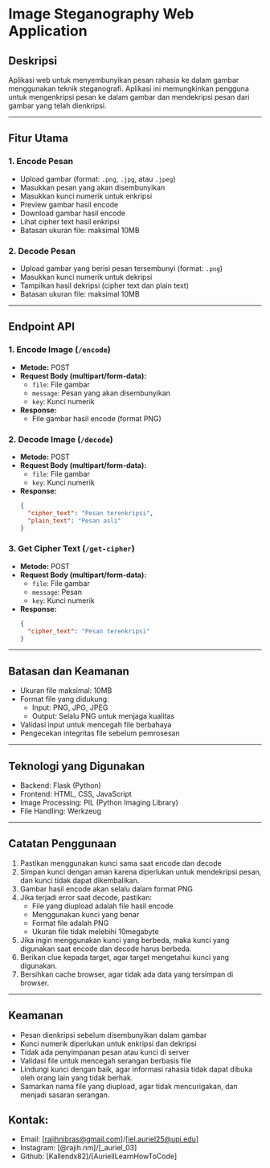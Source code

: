 # Image Steganography Web Application

## Deskripsi
Aplikasi web untuk menyembunyikan pesan rahasia ke dalam gambar menggunakan teknik steganografi. Aplikasi ini memungkinkan pengguna untuk mengenkripsi pesan ke dalam gambar dan mendekripsi pesan dari gambar yang telah dienkripsi.

---

## Fitur Utama

### 1. **Encode Pesan**
- Upload gambar (format: `.png`, `.jpg`, atau `.jpeg`)
- Masukkan pesan yang akan disembunyikan
- Masukkan kunci numerik untuk enkripsi
- Preview gambar hasil encode
- Download gambar hasil encode
- Lihat cipher text hasil enkripsi
- Batasan ukuran file: maksimal 10MB

### 2. **Decode Pesan**
- Upload gambar yang berisi pesan tersembunyi (format: `.png`)
- Masukkan kunci numerik untuk dekripsi
- Tampilkan hasil dekripsi (cipher text dan plain text)
- Batasan ukuran file: maksimal 10MB

---

## Endpoint API

### 1. **Encode Image (`/encode`)**
- **Metode:** POST
- **Request Body (multipart/form-data):**
  - `file`: File gambar
  - `message`: Pesan yang akan disembunyikan
  - `key`: Kunci numerik
- **Response:**
  - File gambar hasil encode (format PNG)

### 2. **Decode Image (`/decode`)**
- **Metode:** POST
- **Request Body (multipart/form-data):**
  - `file`: File gambar
  - `key`: Kunci numerik
- **Response:**
  ```json
  {
    "cipher_text": "Pesan terenkripsi",
    "plain_text": "Pesan asli"
  }
  ```

### 3. **Get Cipher Text (`/get-cipher`)**
- **Metode:** POST
- **Request Body (multipart/form-data):**
  - `file`: File gambar
  - `message`: Pesan
  - `key`: Kunci numerik
- **Response:**
  ```json
  {
    "cipher_text": "Pesan terenkripsi"
  }
  ```

---

## Batasan dan Keamanan
- Ukuran file maksimal: 10MB
- Format file yang didukung:
  - Input: PNG, JPG, JPEG
  - Output: Selalu PNG untuk menjaga kualitas
- Validasi input untuk mencegah file berbahaya
- Pengecekan integritas file sebelum pemrosesan

---

## Teknologi yang Digunakan
- Backend: Flask (Python)
- Frontend: HTML, CSS, JavaScript
- Image Processing: PIL (Python Imaging Library)
- File Handling: Werkzeug

---

## Catatan Penggunaan
1. Pastikan menggunakan kunci sama saat encode dan decode
2. Simpan kunci dengan aman karena diperlukan untuk mendekripsi pesan, dan kunci tidak dapat dikembalikan.
3. Gambar hasil encode akan selalu dalam format PNG
4. Jika terjadi error saat decode, pastikan:
   - File yang diupload adalah file hasil encode
   - Menggunakan kunci yang benar
   - Format file adalah PNG
   - Ukuran file tidak melebihi 10megabyte
5. Jika ingin menggunakan kunci yang berbeda, maka kunci yang digunakan saat encode dan decode harus berbeda.
6. Berikan clue kepada target, agar target mengetahui kunci yang digunakan.
7. Bersihkan cache browser, agar tidak ada data yang tersimpan di browser.

---

## Keamanan
- Pesan dienkripsi sebelum disembunyikan dalam gambar
- Kunci numerik diperlukan untuk enkripsi dan dekripsi
- Tidak ada penyimpanan pesan atau kunci di server
- Validasi file untuk mencegah serangan berbasis file
- Lindungi kunci dengan baik, agar informasi rahasia tidak dapat dibuka oleh orang lain yang tidak berhak.
- Samarkan nama file yang diupload, agar tidak mencurigakan, dan menjadi sasaran serangan.

## Kontak:
- Email: [rajihnibras@gmail.com]/[iel.auriel25@upi.edu]
- Instagram: [@rajih.nm]/[_auriel_03]
- Github: [Kallendx82]/[AurielILearnHowToCode]
